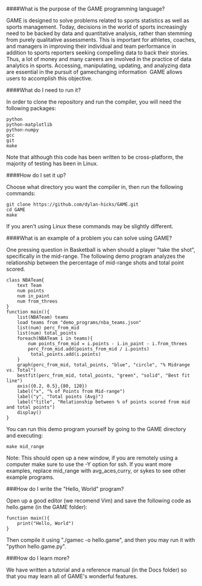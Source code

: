 ####What is the purpose of the GAME programming language?

GAME is designed to solve problems related to sports statistics as well as sports management.
Today, decisions in the world of sports increasingly need to be backed by data and quantitative
analysis, rather than stemming from purely qualitative assessments. This is important for
athletes, coaches, and managers in improving their individual and team performance in addition
to sports reporters seeking compelling data to back their stories. Thus, a lot of money and many
careers are involved in the practice of data analytics in sports. Accessing, manipulating,
updating, and analyzing data are essential in the pursuit of game­changing information ­­ GAME
allows users to accomplish this objective.

####What do I need to run it?

In order to clone the repository and run the compiler, you will need the following packages:

    python
    python-matplotlib
    python-numpy
    gcc
    git
    make

Note that although this code has been written to be cross-platform, the majority of testing has been in Linux.

####How do I set it up?

Choose what directory you want the compiler in, then run the following commands:

    git clone https://github.com/dylan-hicks/GAME.git
    cd GAME
    make

If you aren't using Linux these commands may be slightly different.

####What is an example of a problem you can solve using GAME?

One pressing question in Basketball is when should a player "take the shot", specifically in the mid-range. 
The following demo program analyzes the relationship between the percentage of mid-range shots and total point scored.

    class NBATeam{
        text Team
        num points
        num in_paint
        num from_threes
    }
    function main(){
        list(NBATeam) teams
        load teams from "demo_programs/nba_teams.json"
        list(num) perc_from_mid
        list(num) total_points
        foreach(NBATeam i in teams){
            num points_from_mid = i.points - i.in_paint - i.from_threes
            perc_from_mid.add(points_from_mid / i.points)
             total_points.add(i.points)
        }
        graph(perc_from_mid, total_points, "blue", "circle", "% Midrange vs. Total")
        bestfit(perc_from_mid, total_points, "green", "solid", "Best fit line")
        axis({0.2, 0.5},{80, 120})
        label("x", "% of Points from Mid-range")
        label("y", "Total points (Avg)")
        label("title", "Relationship between % of points scored from mid and total points")
        display()
    }

You can run this demo program yourself by going to the GAME directory and executing:

    make mid_range

Note: This should open up a new window, if you are remotely using a computer make sure to use the -Y option for ssh.
If you want more examples, replace mid\_range with avg\_aces,curry, or sykes to see other example programs.

###How do I write the "Hello, World" program?

Open up a good editor (we recomend Vim) and save the following code as hello.game (in the GAME folder):

    function main(){
        print("Hello, World")
    }

Then compile it using "./gamec -o hello.game", and then you may run it with "python hello.game.py".

###How do I learn more?

We have written a tutorial and a reference manual (in the Docs folder) so that you may learn all of GAME's wonderful features.
